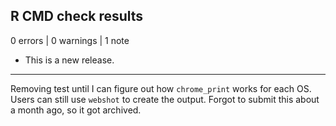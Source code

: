 ## R CMD check results

0 errors | 0 warnings | 1 note

* This is a new release.

---

Removing test until I can figure out how `chrome_print` works for each OS.  Users can still use `webshot` to create the output.  Forgot to submit this about a month ago, so it got archived.
